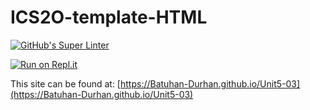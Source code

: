 # ICS2O-template-HTML

[![GitHub's Super Linter](https://github.com/Batuhan-Durhan/Unit5-03/workflows/GitHub's%20Super%20Linter/badge.svg)](https://github.com/Batuhan-Durhan/Unit5-03/actions)

[![Run on Repl.it](https://repl.it/badge/github/Batuhan-Durhan/Unit5-03)](https://repl.it/github/Batuhan-Durhan/Unit5-03)

This site can be found at: [https://Batuhan-Durhan.github.io/Unit5-03](https://Batuhan-Durhan.github.io/Unit5-03)
